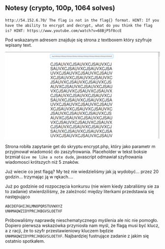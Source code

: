 ## Notesy (crypto, 100p, 1064 solves)
`http://54.152.6.70/
The flag is not in the flag{} format.
HINT: If you have the ability to encrypt and decrypt, what do you think the flag is?
HINT: https://www.youtube.com/watch?v=68BjP5f0ccE`

Pod wskazanym adresem znajduje się strona z textboxem który szyfruje wpisany text.

![](./notesy.png)

Strona robiła zapytanie get do skryptu encrypt.php, który jako parametr m przyjmował wiadomość do zaszyfrowania. Placeholder w tekst boksie brzmiał `Give me like a note dude`, javascript odmawiał szyfrowania wiadomosci krótszych niż 5 znaków. 

Już wiecie co jest flagą? My też nie wiedzieliśmy jak ją wydobyć… przez 20 godzin… trzymając ją w rękach….


Już po godzinie od rozpoczęcia konkursu (nie wiem kiedy zabraliśmy sie za to zadanie) stwierdziliśmy, że zależność między literkami przedstawia się następująco

```
ABCDEFGHIJKLMNOPQRSTUVWXYZ
UNHMAQWZIDYPRCJKBGVSLOETXF
```

Próbowaliśmy naprawdę nieschematycznego myślenia ale nic nie pomogło. Dopiero pierwsza wskazówka przyniosła nam myśl, że flagą musi być klucz, a z racji, że to szyfr przestawieniowy kluczem będzie `UNHMAQWZIDYPRCJKBGVSLOETXF`. Najbardziej fustrujące zadanie z jakim się ostatnio spotkałem.
